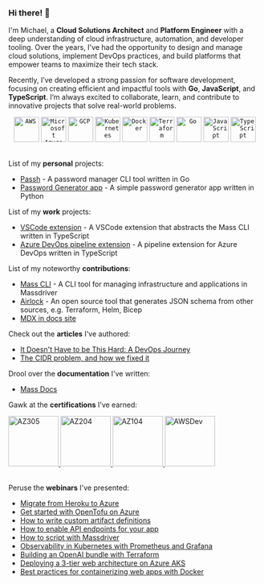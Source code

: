 ### Hi there! 👋

I'm Michael, a **Cloud Solutions Architect** and **Platform Engineer** with a deep understanding of cloud infrastructure, automation, and developer tooling. Over the years, I've had the opportunity to design and manage cloud solutions, implement DevOps practices, and build platforms that empower teams to maximize their tech stack.

Recently, I’ve developed a strong passion for software development, focusing on creating efficient and impactful tools with **Go**, **JavaScript**, and **TypeScript**. I’m always excited to collaborate, learn, and contribute to innovative projects that solve real-world problems.

<div align="center">
 <code><img width="50" src="https://user-images.githubusercontent.com/25181517/183896132-54262f2e-6d98-41e3-8888-e40ab5a17326.png" alt="AWS" title="AWS"/></code>
 <code><img width="50" src="https://user-images.githubusercontent.com/25181517/183911544-95ad6ba7-09bf-4040-ac44-0adafedb9616.png" alt="Microsoft Azure" title="Microsoft Azure"/></code>
 <code><img width="50" src="https://user-images.githubusercontent.com/25181517/183911547-990692bc-8411-4878-99a0-43506cdb69cf.png" alt="GCP" title="GCP"/></code>
 <code><img width="50" src="https://user-images.githubusercontent.com/25181517/182534006-037f08b5-8e7b-4e5f-96b6-5d2a5558fa85.png" alt="Kubernetes" title="Kubernetes"/></code>
 <code><img width="50" src="https://user-images.githubusercontent.com/25181517/117207330-263ba280-adf4-11eb-9b97-0ac5b40bc3be.png" alt="Docker" title="Docker"/></code>
 <code><img width="50" src="https://user-images.githubusercontent.com/25181517/183345121-36788a6e-5462-424a-be67-af1ebeda79a2.png" alt="Terraform" title="Terraform"/></code>
 <code><img width="50" src="https://user-images.githubusercontent.com/25181517/192149581-88194d20-1a37-4be8-8801-5dc0017ffbbe.png" alt="Go" title="Go"/></code>
 <code><img width="50" src="https://user-images.githubusercontent.com/25181517/117447155-6a868a00-af3d-11eb-9cfe-245df15c9f3f.png" alt="JavaScript" title="JavaScript"/></code>
 <code><img width="50" src="https://user-images.githubusercontent.com/25181517/183890598-19a0ac2d-e88a-4005-a8df-1ee36782fde1.png" alt="TypeScript" title="TypeScript"/></code>
</div><br/>

List of my **personal** projects:

- [Passh](https://github.com/mclacore/passh) - A password manager CLI tool written in Go
- [Password Generator app](https://github.com/mclacore/password-generator) - A simple password generator app written in Python

List of my **work** projects:

- [VSCode extension](https://github.com/massdriver-cloud/vscode-massdriver/commits?author=mclacore) - A VSCode extension that abstracts the Mass CLI written in TypeScript
- [Azure DevOps pipeline extension](https://github.com/massdriver-cloud/azure-devops-pipelines/commits?author=mclacore) - A pipeline extension for Azure DevOps written in TypeScript

List of my noteworthy **contributions**:

- [Mass CLI](https://github.com/massdriver-cloud/mass/commits?author=mclacore) - A CLI tool for managing infrastructure and applications in Massdriver
- [Airlock](https://github.com/massdriver-cloud/airlock/commits?author=mclacore) - An open source tool that generates JSON schema from other sources, e.g. Terraform, Helm, Bicep
- [MDX in docs site](https://github.com/massdriver-cloud/docs/pull/84)

Check out the **articles** I've authored:

- [It Doesn't Have to be This Hard: A DevOps Journey](https://www.massdriver.cloud/blogs/it-doesnt-have-to-be-this-hard-a-devops-journey)
- [The CIDR problem, and how we fixed it](https://www.massdriver.cloud/blogs/the-cidr-problem-and-how-we-fixed-it)

Drool over the **documentation** I've written:

- [Mass Docs](https://github.com/massdriver-cloud/docs/pulls?q=is:pr+is:closed+author:mclacore)

Gawk at the **certifications** I've earned:

<div align="left">
<a href="https://learn.microsoft.com/en-us/users/michaellacore-2993/credentials/d5b4a419852d8860" target="_blank">
    <img width="100" src="https://www.flexmind.co/wp-content/uploads/2022/09/azure-solutions-architect-expert-420X420.png" alt="AZ305" title="AZ305"/>
</a>
<a href="https://learn.microsoft.com/api/credentials/share/en-us/MichaelLacore-2993/38667826F6066210?sharingId=B747F90DCEE70C6D" target="_blank">
    <img width="100" src="https://www.flexmind.co/wp-content/uploads/2020/12/azure-developer-associate-600x600-1.png" alt="AZ204" title="AZ204"/>
</a>
<a href="https://learn.microsoft.com/api/credentials/share/en-us/MichaelLacore-2993/4C6F29E71F5C19B1?sharingId=B747F90DCEE70C6D" target="_blank">
    <img width="100" src="https://external-content.duckduckgo.com/iu/?u=https%3A%2F%2Fcertadda.com%2Fwp-content%2Fuploads%2F2020%2F11%2Fazure-104.png&f=1&nofb=1&ipt=89587d46d42ca6b0a6a4e4f730ff750070460c013291f8abaf0f5f07e5a604d9&ipo=images" alt="AZ104" title="AZ104"/>
</a>
<a href="https://www.credly.com/badges/96b424ae-55d1-4a19-bf1d-c298925e384f/public_url" target="_blank">
    <img width="100" src="https://images.credly.com/size/340x340/images/b9feab85-1a43-4f6c-99a5-631b88d5461b/image.png" alt="AWSDev" title="AWSDev"/>
</a>
</div><br/>

Peruse the **webinars** I've presented:

- [Migrate from Heroku to Azure](https://www.youtube.com/watch?v=YRTs2MYXEoM)
- [Get started with OpenTofu on Azure](https://www.youtube.com/watch?v=LD8250e01BQ)
- [How to write custom artifact definitions](https://www.youtube.com/watch?v=Am2_CJAsuSQ)
- [How to enable API endpoints for your app](https://www.youtube.com/watch?v=d9VZS3BjTMc)
- [How to script with Massdriver](https://www.youtube.com/watch?v=rABbB0MMQPg)
- [Observability in Kubernetes with Prometheus and Grafana](https://www.youtube.com/watch?v=pSqlFbIobQk)
- [Building an OpenAI bundle with Terraform](https://www.youtube.com/watch?v=DUVRjOKsmFQ)
- [Deploying a 3-tier web architecture on Azure AKS](https://www.youtube.com/watch?v=seRBnT-Axfw)
- [Best practices for containerizing web apps with Docker](https://www.youtube.com/watch?v=1Guuaf5JTr0)
